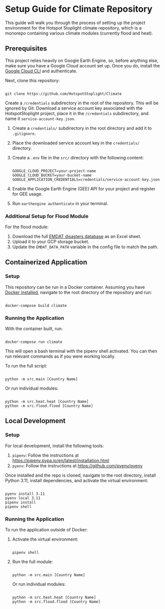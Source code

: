 # Setup Guide for Climate Repository

This guide will walk you through the process of setting up the project environment for the Hotspot Stoplight climate repository, which is a monorepo containing various climate modules (currently flood and heat).

## Prerequisites

This project relies heavily on Google Earth Engine, so, before anything else, make sure you have a Google Cloud account set up. Once you do, install the [Google Cloud CLI](https://cloud.google.com/sdk/docs/install) and authenticate.

Next, clone this repository:

```

git clone https://github.com/HotspotStoplight/Climate

```

Create a `/credentials` subdirectory in the root of the repository. This will be ignored by Git. Download a service account key associated with the HotspotStoplight project, place it in the `/credentials` subdirectory, and name it `service-account-key.json`.

1. Create a `credentials/` subdirectory in the root directory and add it to `.gitignore`.
2. Place the downloaded service account key in the `credentials/` directory.
3. Create a `.env` file in the `src/` directory with the following content:

   ```

   GOOGLE_CLOUD_PROJECT=your-project-name
   GOOGLE_CLOUD_BUCKET=your-bucket-name
   GOOGLE_APPLICATION_CREDENTIALS=credentials/service-account-key.json

   ```

4. Enable the Google Earth Engine (GEE) API for your project and register for GEE usage.
5. Run `earthengine authenticate` in your terminal.

### Additional Setup for Flood Module

For the flood module:

1. Download the full [EMDAT disasters database](https://public.emdat.be/) as an Excel sheet.
2. Upload it to your GCP storage bucket.
3. Update the `EMDAT_DATA_PATH` variable in the config file to match the path.

## Containerized Application

### Setup

This repository can be run in a Docker container. Assuming you have [Docker installed](https://docs.docker.com/engine/install/), navigate to the root directory of the repository and run:

```

docker-compose build climate

```

### Running the Application

With the container built, run:

```

docker-compose run climate

```

This will open a bash terminal with the pipenv shell activated. You can then run relevant commands as if you were working locally.

To run the full script:

```

python -m src.main [Country Name]

```

Or run individual modules:

```

python -m src.heat.heat [Country Name]
python -m src.flood.flood [Country Name]

```

## Local Development

### Setup

For local development, install the following tools:

1. `pipenv`: Follow the instructions at https://pipenv.pypa.io/en/latest/installation.html
2. `pyenv`: Follow the instructions at https://github.com/pyenv/pyenv

Once installed and the repo is cloned, navigate to the root directory, install Python 3.11, install dependencies, and activate the virtual environment:

```

pyenv install 3.11
pyenv local 3.11
pipenv install
pipenv shell

```

### Running the Application

To run the application outside of Docker:

1. Activate the virtual environment:

   ```

   pipenv shell

   ```

2. Run the full module:

   ```

   python -m src.main [Country Name]

   ```

   Or run individual modules:

   ```

   python -m src.heat.heat [Country Name]
   python -m src.flood.flood [Country Name]

   ```
